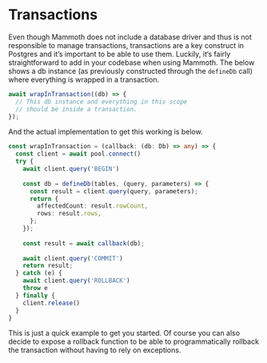 # Transactions

Even though Mammoth does not include a database driver and thus is not responsible to manage transactions, transactions are a key construct in Postgres and it’s important to be able to use them. Luckily, it‘s fairly straightforward to add in your codebase when using Mammoth. The below shows a db instance \(as previously constructed through the `defineDb` call\) where everything is wrapped in a transaction.

```typescript
await wrapInTransaction((db) => {
  // This db instance and everything in this scope 
  // should be inside a transaction.
});
```

And the actual implementation to get this working is below.

```typescript
const wrapInTransaction = (callback: (db: Db) => any) => {
  const client = await pool.connect()
  try {
    await client.query('BEGIN')
    
    const db = defineDb(tables, (query, parameters) => {
      const result = client.query(query, parameters);
      return {
        affectedCount: result.rowCount,
        rows: result.rows,
      };
    });
    
    const result = await callback(db);
    
    await client.query('COMMIT')
    return result;
  } catch (e) {
    await client.query('ROLLBACK')
    throw e
  } finally {
    client.release()
  }
}
```

This is just a quick example to get you started. Of course you can also decide to expose a rollback function to be able to programmatically rollback the transaction without having to rely on exceptions.

